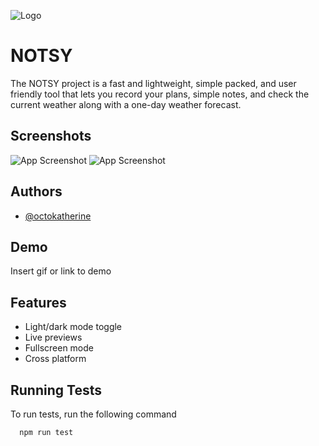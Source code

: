 
![Logo](https://imgur.com/a/TcKPH8j)



# NOTSY

The NOTSY project is a fast and lightweight, simple packed, and user friendly tool that lets you record your plans, simple notes, and check the current weather along with a one-day weather forecast.


## Screenshots

![App Screenshot](https://i.ibb.co/1f9FVJB/login-light.jpg )
![App Screenshot](https://i.ibb.co/1f9FVJB/login-light.jpg )



## Authors

- [@octokatherine](https://www.github.com/octokatherine)


## Demo

Insert gif or link to demo


## Features

- Light/dark mode toggle
- Live previews
- Fullscreen mode
- Cross platform


## Running Tests

To run tests, run the following command

```bash
  npm run test
```


